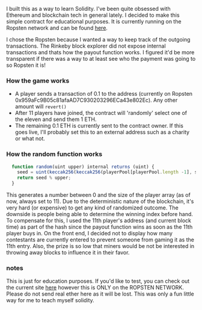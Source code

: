 
I built this as a way to learn Solidity. I've been quite obsessed with Ethereum and blockchain tech in general lately. I decided to make this simple contract for educational purposes. It is currently running on the Ropsten network and can be found [here](https://ropsten.etherscan.io/address/0x959aFc9B05c81afaAD7C930203296ECa43e802Ec).

I chose the Ropsten because I wanted a way to keep track of the outgoing transactions. The Rinkeby block explorer did not expose internal transactions and thats how the payout function works. I figured it'd be more transparent if there was a way to at least see who the payment was going to so Ropsten it is!

### How the game works
- A player sends a transaction of 0.1 to the address (currently on Ropsten 0x959aFc9B05c81afaAD7C930203296ECa43e802Ec). Any other amount will ```revert()```
- After 11 players have joined, the contract will 'randomly' select one of the eleven and send them 1 ETH.
- The remaining 0.1 ETH is currently sent to the contract owner. If this goes live, I'll probably set this to an external address such as a charity or what not.


### How the random function works

```js
  function random(uint upper) internal returns (uint) {
    seed = uint(keccak256(keccak256(playerPool[playerPool.length -1], seed), now));
    return seed % upper;
  }
```
This generates a number between 0 and the size of the player array (as of now, always set to 11). Due to the deterministic nature of the blockchain, it's very hard (or expensive) to get any kind of randomized outcome. The downside is people being able to determine the winning index before hand. To compensate for this, I used the 11th player's address (and current block time) as part of the hash since the payout function wins as soon as the 11th player buys in. On the front end, I decided not to display how many contestants are currently entered to prevent someone from gaming it as the 11th entry. Also, the prize is so low that miners would be not be interested in throwing away blocks to influence it in their favor.

### notes
This is just for education purposes. If you'd like to test, you can check out the current site [here](https://evening-everglades-76899.herokuapp.com/) however this is ONLY on the ROPSTEN NETWORK. Please do not send real ether here as it will be lost. This was only a fun little way for me to teach myself solidity. 
